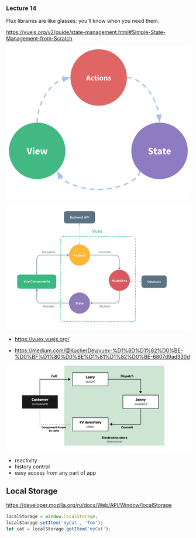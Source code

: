 ### Lecture 14

Flux libraries are like glasses: you’ll know when you need them.

https://vuejs.org/v2/guide/state-management.html#Simple-State-Management-from-Scratch

![state](./state.png)

![state](./sh.png)

* https://vuex.vuejs.org/

* https://medium.com/@KucherDev/vuex-%D1%8D%D1%82%D0%BE-%D0%BF%D1%80%D0%BE%D1%81%D1%82%D0%BE-6807d9ad330d

![state](./sh1.png)

* reactivity
* history control
* easy access from any part of app

## Local Storage

https://developer.mozilla.org/ru/docs/Web/API/Window/localStorage

```js
localStorage = window.localStorage;
localStorage.setItem('myCat', 'Tom');
let cat = localStorage.getItem('myCat');
```
